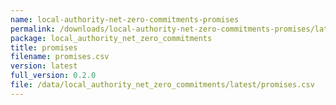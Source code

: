 ```yaml
---
name: local-authority-net-zero-commitments-promises
permalink: /downloads/local-authority-net-zero-commitments-promises/latest
package: local_authority_net_zero_commitments
title: promises
filename: promises.csv
version: latest
full_version: 0.2.0
file: /data/local_authority_net_zero_commitments/latest/promises.csv
---
```

